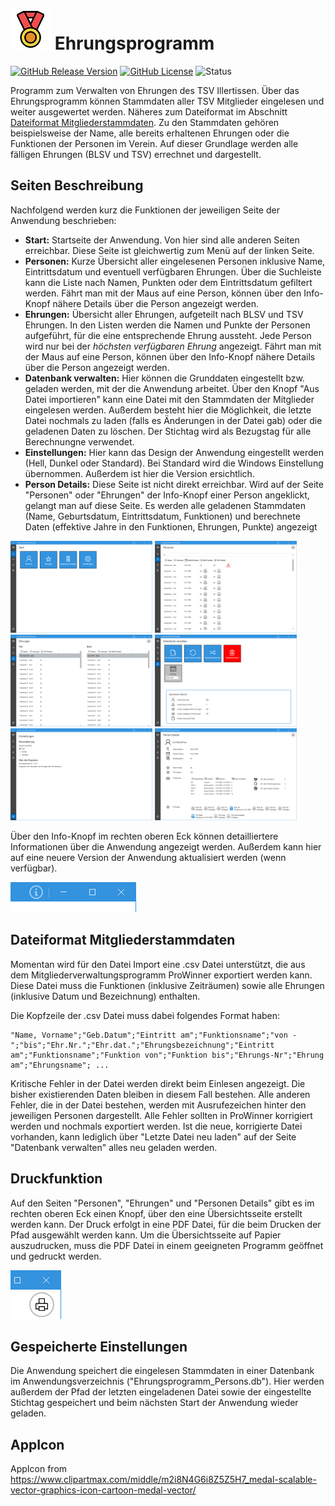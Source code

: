 # ![AppIcon](https://github.com/M1S2/Ehrungsprogramm/raw/master/AppIcon/AppIcon.png) Ehrungsprogramm

[![GitHub Release Version](https://img.shields.io/github/v/release/M1S2/Ehrungsprogramm)](https://github.com/M1S2/Ehrungsprogramm/releases/latest)
[![GitHub License](https://img.shields.io/github/license/M1S2/Ehrungsprogramm)](LICENSE.md)
![Status](https://img.shields.io/badge/status-Development-blue)

Programm zum Verwalten von Ehrungen des TSV Illertissen.
Über das Ehrungsprogramm können Stammdaten aller TSV Mitglieder eingelesen und weiter ausgewertet werden. Näheres zum Dateiformat im Abschnitt [Dateiformat Mitgliederstammdaten](#dateiformat-mitgliederstammdaten).
Zu den Stammdaten gehören beispielsweise der Name, alle bereits erhaltenen Ehrungen oder die Funktionen der Personen im Verein.
Auf dieser Grundlage werden alle fälligen Ehrungen (BLSV und TSV) errechnet und dargestellt.

## Seiten Beschreibung
Nachfolgend werden kurz die Funktionen der jeweiligen Seite der Anwendung beschrieben:
- **Start:** Startseite der Anwendung. Von hier sind alle anderen Seiten erreichbar. Diese Seite ist gleichwertig zum Menü auf der linken Seite.
- **Personen:** Kurze Übersicht aller eingelesenen Personen inklusive Name, Eintrittsdatum und eventuell verfügbaren Ehrungen. Über die Suchleiste kann die Liste nach Namen, Punkten oder dem Eintrittsdatum gefiltert werden. Fährt man mit der Maus auf eine Person, können über den Info-Knopf nähere Details über die Person angezeigt werden.
- **Ehrungen:** Übersicht aller Ehrungen, aufgeteilt nach BLSV und TSV Ehrungen. In den Listen werden die Namen und Punkte der Personen aufgeführt, für die eine entsprechende Ehrung aussteht. Jede Person wird nur bei der *höchsten verfügbaren Ehrung* angezeigt. Fährt man mit der Maus auf eine Person, können über den Info-Knopf nähere Details über die Person angezeigt werden.
- **Datenbank verwalten:** Hier können die Grunddaten eingestellt bzw. geladen werden, mit der die Anwendung arbeitet. Über den Knopf "Aus Datei importieren" kann eine Datei mit den Stammdaten der Mitglieder eingelesen werden. Außerdem besteht hier die Möglichkeit, die letzte Datei nochmals zu laden (falls es Änderungen in der Datei gab) oder die geladenen Daten zu löschen. Der Stichtag wird als Bezugstag für alle Berechnungne verwendet.
- **Einstellungen:** Hier kann das Design der Anwendung eingestellt werden (Hell, Dunkel oder Standard). Bei Standard wird die Windows Einstellung übernommen. Außerdem ist hier die Version ersichtlich.
- **Person Details:** Diese Seite ist nicht direkt erreichbar. Wird auf der Seite "Personen" oder "Ehrungen" der Info-Knopf einer Person angeklickt, gelangt man auf diese Seite. Es werden alle geladenen Stammdaten (Name, Geburtsdatum, Eintrittsdatum, Funktionen) und berechnete Daten (effektive Jahre in den Funktionen, Ehrungen, Punkte) angezeigt

<img src="https://github.com/M1S2/Ehrungsprogramm/raw/master/Screenshots/Screenshot_Start.png" width="45%"></img>
<img src="https://github.com/M1S2/Ehrungsprogramm/raw/master/Screenshots/Screenshot_Persons.png" width="45%"></img>
<img src="https://github.com/M1S2/Ehrungsprogramm/raw/master/Screenshots/Screenshot_Rewards.png" width="45%"></img>
<img src="https://github.com/M1S2/Ehrungsprogramm/raw/master/Screenshots/Screenshot_ManageDatabase.png" width="45%"></img>
<img src="https://github.com/M1S2/Ehrungsprogramm/raw/master/Screenshots/Screenshot_Settings.png" width="45%"></img>
<img src="https://github.com/M1S2/Ehrungsprogramm/raw/master/Screenshots/Screenshot_PersonDetails.png" width="45%"></img>

Über den Info-Knopf im rechten oberen Eck können detailliertere Informationen über die Anwendung angezeigt werden. Außerdem kann hier auf eine neuere Version der Anwendung aktualisiert werden (wenn verfügbar).

![AppInfoButton](https://github.com/M1S2/Ehrungsprogramm/raw/master/Screenshots/Screenshot_AppInfoButton.png)

## Dateiformat Mitgliederstammdaten
Momentan wird für den Datei Import eine .csv Datei unterstützt, die aus dem Mitgliederverwaltungsprogramm ProWinner exportiert werden kann. Diese Datei muss die Funktionen (inklusive Zeiträumen) sowie alle Ehrungen (inklusive Datum und Bezeichnung) enthalten.

Die Kopfzeile der .csv Datei muss dabei folgendes Format haben:
```
"Name, Vorname";"Geb.Datum";"Eintritt am";"Funktionsname";"von -";"bis";"Ehr.Nr.";"Ehr.dat.";"Ehrungsbezeichnung";"Eintritt am";"Funktionsname";"Funktion von";"Funktion bis";"Ehrungs-Nr";"Ehrung am";"Ehrungsname"; ...
```

Kritische Fehler in der Datei werden direkt beim Einlesen angezeigt. Die bisher existierenden Daten bleiben in diesem Fall bestehen.
Alle anderen Fehler, die in der Datei bestehen, werden mit Ausrufezeichen hinter den jeweiligen Personen dargestellt.
Alle Fehler sollten in ProWinner korrigiert werden und nochmals exportiert werden. Ist die neue, korrigierte Datei vorhanden, kann lediglich über "Letzte Datei neu laden" auf der Seite "Datenbank verwalten" alles neu geladen werden.

## Druckfunktion
Auf den Seiten "Personen", "Ehrungen" und "Personen Details" gibt es im rechten oberen Eck einen Knopf, über den eine Übersichtsseite erstellt werden kann. Der Druck erfolgt in eine PDF Datei, für die beim Drucken der Pfad ausgewählt werden kann.
Um die Übersichtsseite auf Papier auszudrucken, muss die PDF Datei in einem geeigneten Programm geöffnet und gedruckt werden.

![PrintButton](https://github.com/M1S2/Ehrungsprogramm/raw/master/Screenshots/Screenshot_PrintButton.png)

## Gespeicherte Einstellungen
Die Anwendung speichert die eingelesen Stammdaten in einer Datenbank im Anwendungsverzeichnis ("Ehrungsprogramm_Persons.db").
Hier werden außerdem der Pfad der letzten eingeladenen Datei sowie der eingestellte Stichtag gespeichert und beim nächsten Start der Anwendung wieder geladen.

## AppIcon
AppIcon from https://www.clipartmax.com/middle/m2i8N4G6i8Z5Z5H7_medal-scalable-vector-graphics-icon-cartoon-medal-vector/